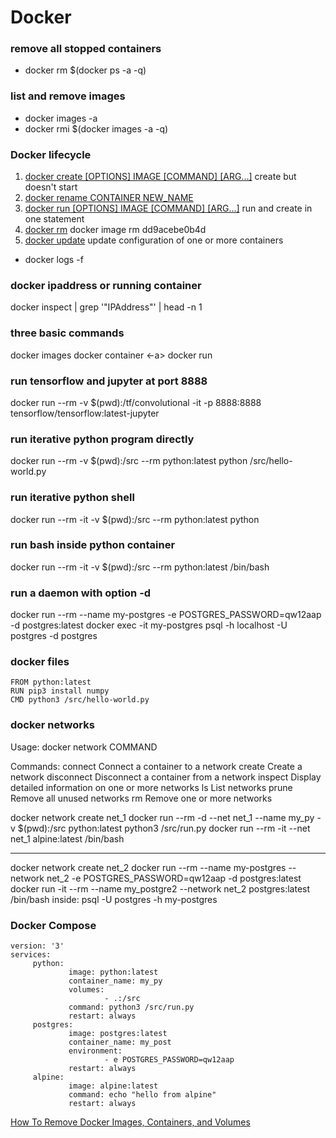 # Docker

### remove all stopped containers
- docker rm $(docker ps -a -q)

### list and remove images
- docker images -a
- docker rmi $(docker images -a -q)
  
### Docker lifecycle
1. [docker create [OPTIONS] IMAGE [COMMAND] [ARG...]](https://docs.docker.com/engine/reference/commandline/create/) create but doesn't start
2. [docker rename CONTAINER NEW_NAME](https://docs.docker.com/engine/reference/commandline/rename/)
3. [docker run [OPTIONS] IMAGE [COMMAND] [ARG...]](https://docs.docker.com/engine/reference/commandline/run/)  run and create in one statement
4. [docker rm](https://docs.docker.com/engine/reference/commandline/rm/)
docker image rm  dd9acebe0b4d
5. [docker update](https://docs.docker.com/engine/reference/commandline/update/) update configuration of one or more containers

- docker logs -f <name daemon>

### docker ipaddress or running container
docker inspect <containerNameOrId> | grep '"IPAddress"' | head -n 1

### three basic commands
docker images <ls>
docker container <ls> <-a>
docker run <name>

### run tensorflow and jupyter at port 8888
docker run --rm -v $(pwd):/tf/convolutional -it -p 8888:8888 tensorflow/tensorflow:latest-jupyter

### run iterative python program directly
docker run --rm -v $(pwd):/src --rm python:latest python /src/hello-world.py

### run iterative python shell
docker run --rm -it -v $(pwd):/src --rm python:latest python

### run bash inside python container
docker run --rm -it -v $(pwd):/src --rm python:latest /bin/bash

### run a daemon with option -d
docker run --rm --name my-postgres -e POSTGRES_PASSWORD=qw12aap -d postgres:latest
docker exec -it my-postgres   psql -h localhost -U postgres -d postgres

### docker files
```docker
FROM python:latest
RUN pip3 install numpy
CMD python3 /src/hello-world.py
```

### docker networks
Usage: docker network COMMAND

Commands:
  connect     Connect a container to a network
  create      Create a network
  disconnect  Disconnect a container from a network
  inspect     Display detailed information on one or more networks
  ls          List networks
  prune       Remove all unused networks
  rm          Remove one or more networks

docker network create net_1
docker run --rm -d --net net_1 --name my_py -v $(pwd):/src  python:latest python3 /src/run.py
docker run --rm -it --net net_1 alpine:latest /bin/bash

* * *
docker network create net_2
docker run --rm --name my-postgres --network net_2 -e POSTGRES_PASSWORD=qw12aap -d postgres:latest
docker run -it --rm --name my_postgre2 --network net_2  postgres:latest /bin/bash
inside: psql -U postgres -h my-postgres

### Docker Compose
```docker-compose
version: '3'
services:
     python:
             image: python:latest
             container_name: my_py
             volumes:
                     - .:/src
             command: python3 /src/run.py
             restart: always
     postgres:
             image: postgres:latest
             container_name: my_post
             environment:
                     - e POSTGRES_PASSWORD=qw12aap
             restart: always
     alpine:
             image: alpine:latest
             command: echo "hello from alpine"
             restart: always
```

[How To Remove Docker Images, Containers, and Volumes](<https://www.digitalocean.com/community/tutorials/how-to-remove-docker-images-containers-and-volumes>)

